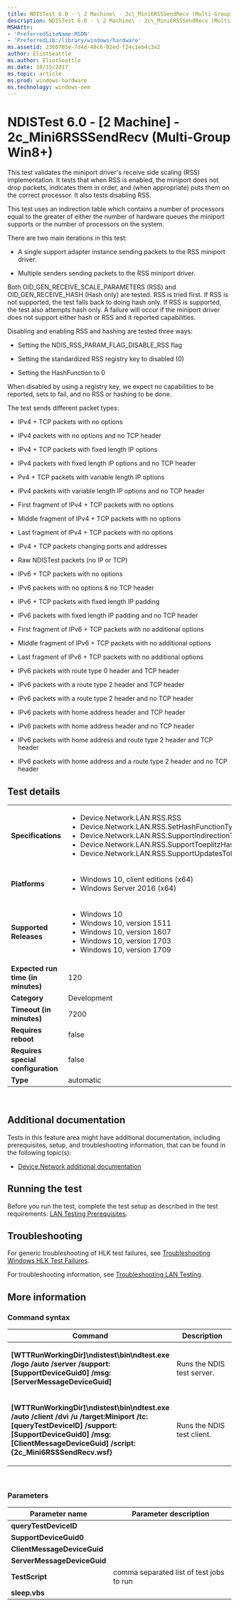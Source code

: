 ```yaml
---
title: NDISTest 6.0 - \ 2 Machine\ - 2c\_Mini6RSSSendRecv (Multi-Group Win8+)
description: NDISTest 6.0 - \ 2 Machine\ - 2c\_Mini6RSSSendRecv (Multi-Group Win8+)
MSHAttr:
- 'PreferredSiteName:MSDN'
- 'PreferredLib:/library/windows/hardware'
ms.assetid: 2360705e-7d4d-48c6-82ed-f24c1eb4c3a2
author: EliotSeattle
ms.author: EliotSeattle
ms.date: 10/15/2017
ms.topic: article
ms.prod: windows-hardware
ms.technology: windows-oem
---
```


# <span id="p_hlk_test.6ce7b1b3-c5f2-4fe0-99f4-dbf55971411b"></span>NDISTest 6.0 - \[2 Machine\] - 2c\_Mini6RSSSendRecv (Multi-Group Win8+)


This test validates the miniport driver's receive side scaling (RSS) implementation. It tests that when RSS is enabled, the miniport does not drop packets, indicates them in order, and (when appropriate) puts them on the correct processor. It also tests disabling RSS.

This test uses an indirection table which contains a number of processors equal to the greater of either the number of hardware queues the miniport supports or the number of processors on the system.

There are two main iterations in this test:

-   A single support adapter instance sending packets to the RSS miniport driver.

-   Multiple senders sending packets to the RSS miniport driver.

Both OID\_GEN\_RECEIVE\_SCALE\_PARAMETERS (RSS) and OID\_GEN\_RECEIVE\_HASH (Hash only) are tested. RSS is tried first. If RSS is not supported, the test falls back to doing hash only. If RSS is supported, the test also attempts hash only. A failure will occur if the miniport driver does not support either hash or RSS and it reported capabilities.

Disabling and enabling RSS and hashing are tested three ways:

-   Setting the NDIS\_RSS\_PARAM\_FLAG\_DISABLE\_RSS flag

-   Setting the standardized RSS registry key to disabled (0)

-   Setting the HashFunction to 0

When disabled by using a registry key, we expect no capabilities to be reported, sets to fail, and no RSS or hashing to be done.

The test sends different packet types:

-   IPv4 + TCP packets with no options

-   IPv4 packets with no options and no TCP header

-   IPv4 + TCP packets with fixed length IP options

-   IPv4 packets with fixed length IP options and no TCP header

-   Pv4 + TCP packets with variable length IP options

-   IPv4 packets with variable length IP options and no TCP header

-   First fragment of IPv4 + TCP packets with no options

-   Middle fragment of IPv4 + TCP packets with no options

-   Last fragment of IPv4 + TCP packets with no options

-   IPv4 + TCP packets changing ports and addresses

-   Raw NDISTest packets (no IP or TCP)

-   IPv6 + TCP packets with no options

-   IPv6 packets with no options & no TCP header

-   IPv6 + TCP packets with fixed length IP padding

-   IPv6 packets with fixed length IP padding and no TCP header

-   First fragment of IPv6 + TCP packets with no additional options

-   Middle fragment of IPv6 + TCP packets with no additional options

-   Last fragment of IPv6 + TCP packets with no additional options

-   IPv6 packets with route type 0 header and TCP header

-   IPv6 packets with a route type 2 header and TCP header

-   IPv6 packets with a route type 2 header and no TCP header

-   IPv6 packets with home address header and TCP header

-   IPv6 packets with home address header and no TCP header

-   IPv6 packets with home address and route type 2 header and TCP header

-   IPv6 packets with home address and a route type 2 header and no TCP header

## Test details
|||
|---|---|
| **Specifications**  | <ul><li>Device.Network.LAN.RSS.RSS</li><li>Device.Network.LAN.RSS.SetHashFunctionTypeAndValue</li><li>Device.Network.LAN.RSS.SupportIndirectionTablesSizes</li><li>Device.Network.LAN.RSS.SupportToeplitzHashFunction</li><li>Device.Network.LAN.RSS.SupportUpdatesToRSSInfo</li></ul> |  
| **Platforms**   | <ul><li>Windows 10, client editions (x64)</li><li>Windows Server 2016 (x64)</li></ul> |
| **Supported Releases** | <ul><li>Windows 10</li><li>Windows 10, version 1511</li><li>Windows 10, version 1607</li><li>Windows 10, version 1703</li><li>Windows 10, version 1709</li></ul> |
|**Expected run time (in minutes)**| 120 |
|**Category**| Development |
|**Timeout (in minutes)**| 7200 |
|**Requires reboot**| false |
|**Requires special configuration**| false |
|**Type**| automatic |

 

## <span id="Additional_documentation"></span><span id="additional_documentation"></span><span id="ADDITIONAL_DOCUMENTATION"></span>Additional documentation


Tests in this feature area might have additional documentation, including prerequisites, setup, and troubleshooting information, that can be found in the following topic(s):

-   [Device.Network additional documentation](device-network-additional-documentation.md)

## <span id="Running_the_test"></span><span id="running_the_test"></span><span id="RUNNING_THE_TEST"></span>Running the test


Before you run the test, complete the test setup as described in the test requirements: [LAN Testing Prerequisites](lan-testing-prerequisites.md).

## <span id="Troubleshooting"></span><span id="troubleshooting"></span><span id="TROUBLESHOOTING"></span>Troubleshooting


For generic troubleshooting of HLK test failures, see [Troubleshooting Windows HLK Test Failures](..\user\troubleshooting-windows-hlk-test-failures.md).

For troubleshooting information, see [Troubleshooting LAN Testing](troubleshooting-lan-testing.md).

## <span id="More_information"></span><span id="more_information"></span><span id="MORE_INFORMATION"></span>More information


### <span id="Command_syntax"></span><span id="command_syntax"></span><span id="COMMAND_SYNTAX"></span>Command syntax

<table>
<colgroup>
<col width="50%" />
<col width="50%" />
</colgroup>
<thead>
<tr class="header">
<th>Command</th>
<th>Description</th>
</tr>
</thead>
<tbody>
<tr class="odd">
<td><p><strong>[WTTRunWorkingDir]\ndistest\bin\ndtest.exe /logo /auto /server /support:[SupportDeviceGuid0] /msg:[ServerMessageDeviceGuid]</strong></p></td>
<td><p>Runs the NDIS test server.</p></td>
</tr>
<tr class="even">
<td><p><strong>[WTTRunWorkingDir]\ndistest\bin\ndtest.exe /auto /client /dvi /u /target:Miniport /tc:[queryTestDeviceID] /support:[SupportDeviceGuid0] /msg:[ClientMessageDeviceGuid] /script:{2c_Mini6RSSSendRecv.wsf}</strong></p></td>
<td><p>Runs the NDIS test client.</p></td>
</tr>
</tbody>
</table>

 

### <span id="Parameters"></span><span id="parameters"></span><span id="PARAMETERS"></span>Parameters

| Parameter name              | Parameter description                    |
|-----------------------------|------------------------------------------|
| **queryTestDeviceID**       |                                          |
| **SupportDeviceGuid0**      |                                          |
| **ClientMessageDeviceGuid** |                                          |
| **ServerMessageDeviceGuid** |                                          |
| **TestScript**              | comma separated list of test jobs to run |
| **sleep.vbs**               |                                          |

 

 

 







